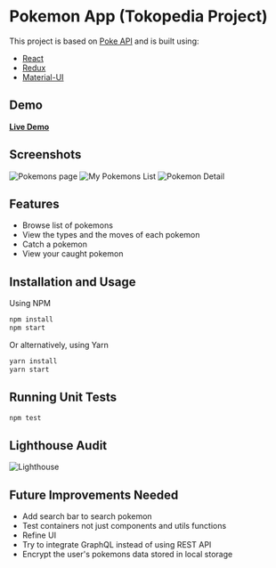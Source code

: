 
# Pokemon App (Tokopedia Project)

This project is based on [Poke API](https://pokeapi.co/) and is built using:
  - [React](https://reactjs.org/)
  - [Redux](https://redux.js.org/)
  - [Material-UI](https://material-ui.com/)

## Demo
[**Live Demo**](https://ricojap.github.io/tokopedia-project-main)

## Screenshots
![Pokemons page](https://imgur.com/JSfYa2T.png)
![My Pokemons List](https://imgur.com/si2rgmm.png)
![Pokemon Detail](https://imgur.com/2eQlu6I.png)

## Features

  - Browse list of pokemons
  - View the types and the moves of each pokemon
  - Catch a pokemon
  - View your caught pokemon

## Installation and Usage
Using NPM
```sh
npm install
npm start
```

Or alternatively, using Yarn
```sh
yarn install
yarn start
```

## Running Unit Tests
```sh
npm test
```

## Lighthouse Audit
![Lighthouse](https://imgur.com/Bmm3hly.png)

## Future Improvements Needed
- Add search bar to search pokemon
- Test containers not just components and utils functions
- Refine UI
- Try to integrate GraphQL instead of using REST API
- Encrypt the user's pokemons data stored in local storage